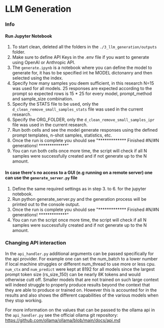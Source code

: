 # LLM Generation 

### Info

#### Run Jupyter Notebook

1. To start clean, deleted all the folders in the `./3_llm_generation/outputs` folder.
2. Make sure to define API Keys in the .env file if you want to generate using OpenAI or Anthropic API.
3. The `generate.ipynb` is a notebook where you can define the model to generate for, it has to be specified int he MODEL dictonanry and then selected using the index.
4. Specify how many samples you deem sufficient, in this research N=15 was used for all models. 25 responses are expected according to the prompt so expected rows is 15 * 25 for every model, prompt_method and sample_size combination.
5. Specify the STATS file to be used, only the `d_clean_remove_small_samples_stats` file was used in the current research.
6. Specify the ORG_FOLDER, only the `d_clean_remove_small_samples_ipr` file was used in the current research.
7. Run both cells and see the model generate responses using the defined prompt templates, n-shot samples, statistics, etc.
8. Once the run is complete you should see  "************* Finished #N/#N generations! *************"
9. You can run both cells once more time, the script will check if all N samples were successfully created and if not generate up to the N amount.


#### In case there's no access to a GUI (e.g running on a remote server) one can use the `generate_server.py` file

1. Define the same required settings as in step 3. to 6. for the jupyter notebook.
2. Run python generate_server.py and the generation process will be printed out to the console output.
3. Once the run is complete you should see  "************* Finished #N/#N generations! *************"
4. You can run the script once more time, the script will check if all N samples were successfully created and if not generate up to the N amount.

### Changing API interaction
In the `api_handler.py` additional arguments can be passed specifically for the api provider. For example one can set the num_batch to a lower number if local machine struggles or different num_thread to use more or less cpu.
`num_ctx` and `num_predict` were kept at 8192 for all models since the largest prompt token size (rs_size_150) can be nearly 8K tokens and would otherwise cutt off. Smaller models that are not trained on such large context will indeed struggle
to properly produce results beyond the context that they are able to produce or trained on. However this is accounted for in the results and also shows the different capabilities of the various models when they stop working.

For more information on the values that can be passed to the ollama api in the `api_handler.py` see the official ollama git repository: https://github.com/ollama/ollama/blob/main/docs/api.md